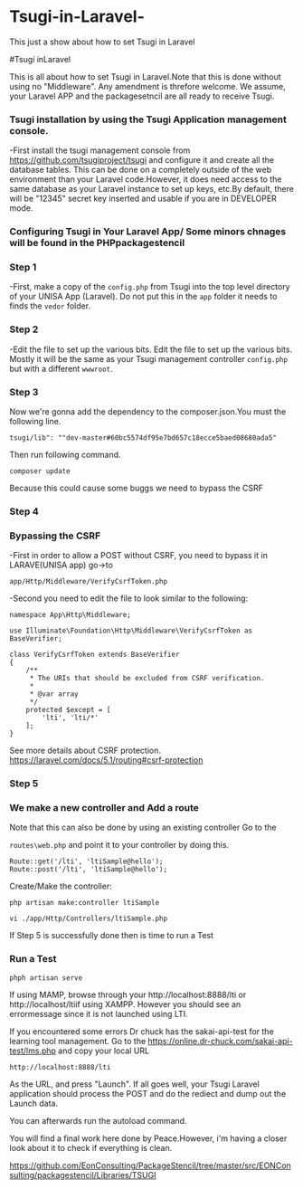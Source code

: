 # Tsugi-in-Laravel-
This just a show about how to set Tsugi in Laravel 

#Tsugi inLaravel 

This is all about how to set Tsugi in Laravel.Note that this is done without using no "Middleware". Any amendment is threfore welcome.
We assume, your Laravel APP and the packagesetncil are all ready to receive Tsugi.
### Tsugi installation by using the Tsugi Application  management console. 

-First install the tsugi management console from https://github.com/tsugiproject/tsugi and configure it and create all the database tables. This can be done on a completely outside of the web environment than your Laravel code.However, it does need access to the same database as your Laravel instance to set up keys, etc.By default, there will be "12345" secret key inserted and usable if you are in DEVELOPER mode.

### Configuring Tsugi in Your Laravel App/ Some minors chnages will be found in the PHPpackagestencil 

### Step 1 
-First, make a copy  of the ```config.php``` from Tsugi into the top level directory of your UNISA App (Laravel). Do not put this in the ```app``` folder it needs to finds the ```vedor``` folder.



###  Step 2
-Edit the file to set up the various bits. Edit the file to set up the various bits. Mostly it will be the same as your Tsugi management controller ```config.php``` but with a different ```wwwroot```.


### Step 3
Now we're gonna add the dependency to the composer.json.You must the following line. 

```
tsugi/lib": ""dev-master#60bc5574df95e7bd657c18ecce5baed08680ada5"

```
Then run following command.

``` composer update ```

Because this could cause some buggs we need to bypass the CSRF

### Step 4
### Bypassing the CSRF

-First in order to allow a POST without CSRF, you need to bypass it in LARAVE(UNISA app) go->to 
```
app/Http/Middleware/VerifyCsrfToken.php

```

-Second you need to edit the file to look similar to the following: 

```
namespace App\Http\Middleware;

use Illuminate\Foundation\Http\Middleware\VerifyCsrfToken as BaseVerifier;

class VerifyCsrfToken extends BaseVerifier
{
    /**
     * The URIs that should be excluded from CSRF verification.
     *
     * @var array
     */
    protected $except = [
        'lti', 'lti/*'
    ];
}

```

See more details about CSRF protection. 
https://laravel.com/docs/5.1/routing#csrf-protection

### Step 5
### We make a new controller and Add a route
Note that this can also be done by using an existing controller
Go to the 

``` routes\web.php ```  and point it to your controller by doing this. 

```
Route::get('/lti', 'ltiSample@hello');
Route::post('/lti', 'ltiSample@hello');

```
Create/Make the controller:

```
php artisan make:controller ltiSample

vi ./app/Http/Controllers/ltiSample.php

```
If Step 5 is successfully done then is time to run a Test

### Run a Test

```
phph artisan serve

```
If using  MAMP, browse through your http://localhost:8888/lti or http://localhost/ltiif using XAMPP. However you should see an errormessage since it is not launched using LTI.

If you encountered some errors
Dr chuck has the sakai-api-test for the learning tool management.
Go to the https://online.dr-chuck.com/sakai-api-test/lms.php and copy  your local URL 
```
http://localhost:8888/lti
```

As the URL, and press "Launch". If all goes well, your Tsugi Laravel application should process the POST and do the rediect and dump out the Launch data.


You can afterwards  run the autoload command. 

You will find a final work here done by Peace.However, i'm having a closer look about it to check if everything is clean.

https://github.com/EonConsulting/PackageStencil/tree/master/src/EONConsulting/packagestencil/Libraries/TSUGI
